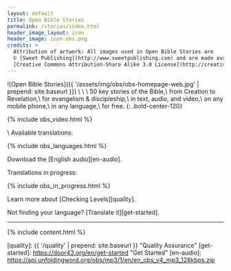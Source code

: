 ```yaml
---
layout: default
title: Open Bible Stories
permalink: /stories/index.html
header_image_layout: icon
header_image: icon-obs.png
credits: >
  Attribution of artwork: All images used in Open Bible Stories are
  © [Sweet Publishing](http://www.sweetpublishing.com) and are made available under a
  [Creative Commons Attribution-Share Alike 3.0 License](http://creativecommons.org/licenses/by-sa/3.0).
---
```


![Open Bible Stories]({{ '/assets/img/obs/obs-homepage-web.jpg' | prepend: site.baseurl }})
\\
\\
\\
50 key stories of the Bible,\\
from Creation to Revelation,\\
for evangelism & discipleship,\\
in text, audio, and video,\\
on any mobile phone,\\
in any language,\\
for free.
{: .bold-center-120}

{% include obs_video.html %}

\\
Available translations:

{% include obs_languages.html %}

Download the [English audio][en-audio].

Translations in progress:

{% include obs_in_progress.html %}

Learn more about [Checking Levels][quality].

Not finding your language? [Translate it][get-started].


* * * * *

{% include content.html %}



[quality]: {{ '/quality' | prepend: site.baseurl }} "Quality Assurance"
[get-started]: https://door43.org/en/get-started "Get Started"
[en-audio]: https://api.unfoldingword.org/obs/mp3/1/en/en_obs_v4_mp3_128kbps.zip
